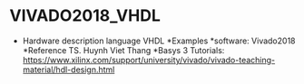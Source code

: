 # VIVADO2018_VHDL
* Hardware description language VHDL
*Examples
*software: Vivado2018 
*Reference  TS. Huynh Viet Thang 
*Basys 3 Tutorials: https://www.xilinx.com/support/university/vivado/vivado-teaching-material/hdl-design.html  
